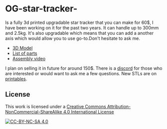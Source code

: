 # OG-star-tracker-

Is a fully 3d printed upgradable star tracker that you can make for 60$, I have been working on it for the past two years. It can handle
up to 300mm and 2.5kg. It's also upgradable which means that you can add a another axis which would allow you to use go-to.Don't hesitate to ask me. 

- [3D Model](https://a360.co/3UP3xk3)
- [List of parts](https://docs.google.com/spreadsheets/d/1kcgIab0JqNLg5WMselIyCQLZJsu3P-vXLvSJgl1yHa8)
- [Assembly video](https://www.youtube.com/watch?v=97YKJrmOWHY)

I plan on selling it in future for around 150$. There is a [discord](https://discord.gg/dyFKm79gKJ) for those who are
interested or would want to ask me a few questions. New STLs are
on [printables](https://www.printables.com/model/348574-og-star-tracker).

## License

This work is licensed under a
[Creative Commons Attribution-NonCommercial-ShareAlike 4.0 International License](http://creativecommons.org/licenses/by-nc-sa/4.0/)

[![CC-BY-NC-SA 4.0](https://i.creativecommons.org/l/by-nc-sa/4.0/88x31.png)](http://creativecommons.org/licenses/by-nc-sa/4.0/)
